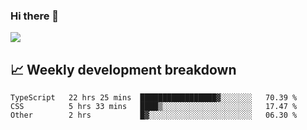 ### Hi there 👋
<img align="center" src="https://github-readme-stats.vercel.app/api?username=Tumao727&show_icons=true&hide_title=true&theme=dracula" />


## 📈 Weekly development breakdown
<!--START_SECTION:waka-->

```text
TypeScript   22 hrs 25 mins  █████████████████▓░░░░░░░   70.39 %
CSS          5 hrs 33 mins   ████▒░░░░░░░░░░░░░░░░░░░░   17.47 %
Other        2 hrs           █▓░░░░░░░░░░░░░░░░░░░░░░░   06.30 %
```

<!--END_SECTION:waka-->
